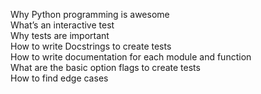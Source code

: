 Why Python programming is awesome   
What’s an interactive test   
Why tests are important   
How to write Docstrings to create tests  
How to write documentation for each module and function   
What are the basic option flags to create tests   
How to find edge cases
